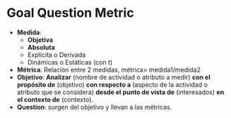# Goal Question Metric
- **Medida**:
  - **Objetiva**
  - **Absoluta**
  - Explícita o Derivada
  - Dinámicas o Estáticas (con t)
- **Métrica**: Relación entre 2 medidas, métrica= medida1/medida2
- **Objetivo**: **Analizar** (nombre de actividad o atributo a medir) **con el propósito de** (objetivo) **con respecto a** (aspecto de la actividad o atributo que se considera) **desde el punto de vista de** (interesados) **en el contexto de** (contexto).
- **Question**: surgen del objetivo y llevan a las métricas.